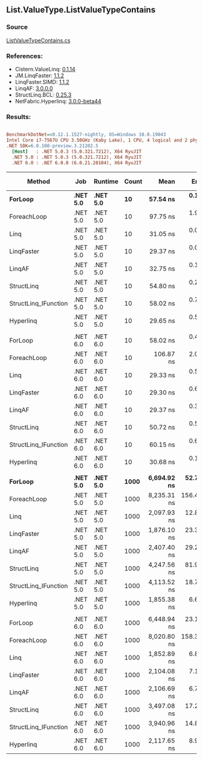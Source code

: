 ﻿## List.ValueType.ListValueTypeContains

### Source
[ListValueTypeContains.cs](../LinqBenchmarks/List/ValueType/ListValueTypeContains.cs)

### References:
- Cistern.ValueLinq: [0.1.14](https://www.nuget.org/packages/Cistern.ValueLinq/0.1.14)
- JM.LinqFaster: [1.1.2](https://www.nuget.org/packages/JM.LinqFaster/1.1.2)
- LinqFaster.SIMD: [1.1.2](https://www.nuget.org/packages/LinqFaster.SIMD/1.0.3)
- LinqAF: [3.0.0.0](https://www.nuget.org/packages/LinqAF/3.0.0.0)
- StructLinq.BCL: [0.25.3](https://www.nuget.org/packages/StructLinq.BCL/0.25.3)
- NetFabric.Hyperlinq: [3.0.0-beta44](https://www.nuget.org/packages/NetFabric.Hyperlinq/3.0.0-beta44)

### Results:
``` ini

BenchmarkDotNet=v0.12.1.1527-nightly, OS=Windows 10.0.19043
Intel Core i7-7567U CPU 3.50GHz (Kaby Lake), 1 CPU, 4 logical and 2 physical cores
.NET SDK=6.0.100-preview.3.21202.5
  [Host]   : .NET 5.0.3 (5.0.321.7212), X64 RyuJIT
  .NET 5.0 : .NET 5.0.3 (5.0.321.7212), X64 RyuJIT
  .NET 6.0 : .NET 6.0.0 (6.0.21.20104), X64 RyuJIT


```
|               Method |      Job |  Runtime | Count |        Mean |      Error |     StdDev | Ratio | RatioSD |  Gen 0 | Gen 1 | Gen 2 | Allocated |
|--------------------- |--------- |--------- |------ |------------:|-----------:|-----------:|------:|--------:|-------:|------:|------:|----------:|
|              **ForLoop** | **.NET 5.0** | **.NET 5.0** |    **10** |    **57.54 ns** |   **0.169 ns** |   **0.141 ns** |  **1.00** |    **0.00** |      **-** |     **-** |     **-** |         **-** |
|          ForeachLoop | .NET 5.0 | .NET 5.0 |    10 |    97.75 ns |   1.940 ns |   2.156 ns |  1.69 |    0.04 |      - |     - |     - |         - |
|                 Linq | .NET 5.0 | .NET 5.0 |    10 |    31.05 ns |   0.080 ns |   0.067 ns |  0.54 |    0.00 |      - |     - |     - |         - |
|           LinqFaster | .NET 5.0 | .NET 5.0 |    10 |    29.37 ns |   0.091 ns |   0.080 ns |  0.51 |    0.00 |      - |     - |     - |         - |
|               LinqAF | .NET 5.0 | .NET 5.0 |    10 |    32.75 ns |   0.184 ns |   0.143 ns |  0.57 |    0.00 |      - |     - |     - |         - |
|           StructLinq | .NET 5.0 | .NET 5.0 |    10 |    54.80 ns |   0.265 ns |   0.260 ns |  0.95 |    0.00 | 0.0191 |     - |     - |      40 B |
| StructLinq_IFunction | .NET 5.0 | .NET 5.0 |    10 |    58.02 ns |   0.732 ns |   0.611 ns |  1.01 |    0.01 |      - |     - |     - |         - |
|            Hyperlinq | .NET 5.0 | .NET 5.0 |    10 |    29.65 ns |   0.531 ns |   0.443 ns |  0.52 |    0.01 |      - |     - |     - |         - |
|                      |          |          |       |             |            |            |       |         |        |       |       |           |
|              ForLoop | .NET 6.0 | .NET 6.0 |    10 |    58.02 ns |   0.448 ns |   0.419 ns |  1.00 |    0.00 |      - |     - |     - |         - |
|          ForeachLoop | .NET 6.0 | .NET 6.0 |    10 |   106.87 ns |   2.062 ns |   1.928 ns |  1.84 |    0.03 |      - |     - |     - |         - |
|                 Linq | .NET 6.0 | .NET 6.0 |    10 |    29.33 ns |   0.517 ns |   0.459 ns |  0.51 |    0.01 |      - |     - |     - |         - |
|           LinqFaster | .NET 6.0 | .NET 6.0 |    10 |    29.30 ns |   0.600 ns |   0.691 ns |  0.51 |    0.02 |      - |     - |     - |         - |
|               LinqAF | .NET 6.0 | .NET 6.0 |    10 |    29.37 ns |   0.313 ns |   0.278 ns |  0.51 |    0.01 |      - |     - |     - |         - |
|           StructLinq | .NET 6.0 | .NET 6.0 |    10 |    50.72 ns |   0.583 ns |   0.546 ns |  0.87 |    0.01 | 0.0191 |     - |     - |      40 B |
| StructLinq_IFunction | .NET 6.0 | .NET 6.0 |    10 |    60.15 ns |   0.605 ns |   0.536 ns |  1.04 |    0.01 |      - |     - |     - |         - |
|            Hyperlinq | .NET 6.0 | .NET 6.0 |    10 |    30.68 ns |   0.172 ns |   0.153 ns |  0.53 |    0.01 |      - |     - |     - |         - |
|                      |          |          |       |             |            |            |       |         |        |       |       |           |
|              **ForLoop** | **.NET 5.0** | **.NET 5.0** |  **1000** | **6,694.92 ns** |  **52.770 ns** |  **46.779 ns** |  **1.00** |    **0.00** |      **-** |     **-** |     **-** |         **-** |
|          ForeachLoop | .NET 5.0 | .NET 5.0 |  1000 | 8,235.31 ns | 156.429 ns | 238.884 ns |  1.22 |    0.04 |      - |     - |     - |         - |
|                 Linq | .NET 5.0 | .NET 5.0 |  1000 | 2,097.93 ns |  12.811 ns |  10.698 ns |  0.31 |    0.00 |      - |     - |     - |         - |
|           LinqFaster | .NET 5.0 | .NET 5.0 |  1000 | 1,876.10 ns |  23.321 ns |  20.673 ns |  0.28 |    0.00 |      - |     - |     - |         - |
|               LinqAF | .NET 5.0 | .NET 5.0 |  1000 | 2,407.40 ns |  29.294 ns |  27.402 ns |  0.36 |    0.01 |      - |     - |     - |         - |
|           StructLinq | .NET 5.0 | .NET 5.0 |  1000 | 4,247.56 ns |  81.915 ns |  84.120 ns |  0.63 |    0.01 | 0.0153 |     - |     - |      40 B |
| StructLinq_IFunction | .NET 5.0 | .NET 5.0 |  1000 | 4,113.52 ns |  18.752 ns |  15.659 ns |  0.61 |    0.01 |      - |     - |     - |         - |
|            Hyperlinq | .NET 5.0 | .NET 5.0 |  1000 | 1,855.38 ns |   6.661 ns |   5.905 ns |  0.28 |    0.00 |      - |     - |     - |         - |
|                      |          |          |       |             |            |            |       |         |        |       |       |           |
|              ForLoop | .NET 6.0 | .NET 6.0 |  1000 | 6,448.94 ns |  23.153 ns |  21.658 ns |  1.00 |    0.00 |      - |     - |     - |         - |
|          ForeachLoop | .NET 6.0 | .NET 6.0 |  1000 | 8,020.80 ns | 158.372 ns | 232.139 ns |  1.25 |    0.03 |      - |     - |     - |         - |
|                 Linq | .NET 6.0 | .NET 6.0 |  1000 | 1,852.89 ns |   6.824 ns |   6.049 ns |  0.29 |    0.00 |      - |     - |     - |         - |
|           LinqFaster | .NET 6.0 | .NET 6.0 |  1000 | 2,104.08 ns |   7.136 ns |   6.325 ns |  0.33 |    0.00 |      - |     - |     - |         - |
|               LinqAF | .NET 6.0 | .NET 6.0 |  1000 | 2,106.69 ns |   6.796 ns |   5.675 ns |  0.33 |    0.00 |      - |     - |     - |         - |
|           StructLinq | .NET 6.0 | .NET 6.0 |  1000 | 3,497.08 ns |  17.241 ns |  15.283 ns |  0.54 |    0.00 | 0.0153 |     - |     - |      40 B |
| StructLinq_IFunction | .NET 6.0 | .NET 6.0 |  1000 | 3,940.96 ns |  14.816 ns |  13.134 ns |  0.61 |    0.00 |      - |     - |     - |         - |
|            Hyperlinq | .NET 6.0 | .NET 6.0 |  1000 | 2,117.65 ns |   8.970 ns |   7.490 ns |  0.33 |    0.00 |      - |     - |     - |         - |
